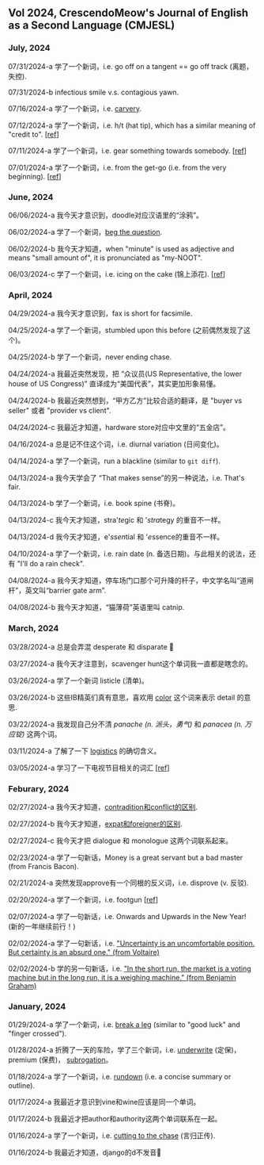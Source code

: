 ## Vol 2024, CrescendoMeow's Journal of English as a Second Language (CMJESL)

### July, 2024

07/31/2024-a 学了一个新词，i.e. go off on a tangent == go off track (离题，失控).

07/31/2024-b infectious smile v.s. contagious yawn.

07/16/2024-a 学了一个新词，i.e. [carvery](https://en.wikipedia.org/wiki/Carvery).

07/12/2024-a 学了一个新词，i.e. h/t (hat tip), which has a similar meaning of "credit to". [[ref](https://www.dictionary.com/e/acronyms/h-t/)]

07/11/2024-a 学了一个新词，i.e. gear something towards somebody. [[ref](https://www.oxfordlearnersdictionaries.com/us/definition/english/gear-towards)]

07/01/2024-a 学了一个新词，i.e. from the get-go (i.e. from the very beginning). [[ref](https://www.dictionary.com/browse/get-go)]

### June, 2024

06/06/2024-a 我今天才意识到，doodle对应汉语里的“涂鸦”。

06/02/2024-a 学了一个新词，[beg the question](https://en.wikipedia.org/wiki/Begging_the_question).

06/02/2024-b 我今天才知道，when "minute" is used as adjective and means "small amount of", it is pronunciated as "my-NOOT".

06/03/2024-c 学了一个新词，i.e. icing on the cake (锦上添花). [[ref](https://x.com/docmilanfar/status/1674280914250272768)]

### April, 2024

04/29/2024-a 我今天才意识到，fax is short for facsimile.

04/25/2024-a 学了一个新词，stumbled upon this before (之前偶然发现了这个)。

04/25/2024-b 学了一个新词，never ending chase.

04/24/2024-a 我最近突然发现，把 “众议员(US Representative, the lower house of US Congress)” 直译成为“美国代表”，其实更加形象易懂。

04/24/2024-b 我最近突然想到，“甲方乙方”比较合适的翻译，是 "buyer vs seller" 或者 "provider vs client".

04/24/2024-c 我最近才知道，hardware store对应中文里的“五金店”。

04/16/2024-a 总是记不住这个词，i.e. diurnal variation (日间变化)。

04/14/2024-a 学了一个新词，run a blackline (similar to `git diff`).

04/13/2024-a 我今天学会了 “That makes sense”的另一种说法，i.e. That's fair.

04/13/2024-b 学了一个新词，i.e. book spine (书脊)。

04/13/2024-c 我今天才知道，stra'*te*gic 和 '*stra*tegy 的重音不一样。

04/13/2024-d 我今天才知道，e'*ssen*tial 和 '*e*ssence的重音不一样。

04/10/2024-a 学了一个新词，i.e. rain date (n. 备选日期)。与此相关的说法，还有 "I'll do a rain check".

04/08/2024-a 我今天才知道，停车场门口那个可升降的杆子，中文学名叫“道闸杆”，英文叫“barrier gate arm”.

04/08/2024-b 我今天才知道，“猫薄荷”英语里叫 catnip.

### March, 2024

03/28/2024-a 总是会弄混 desperate 和 disparate 🤦

03/27/2024-a 我今天才注意到，scavenger hunt这个单词我一直都是瞎念的。

03/26/2024-a 学了一个新词 listicle (清单)。

03/26/2024-b 这些IB精英们真有意思，喜欢用 [color](https://english.stackexchange.com/questions/582089/what-is-the-origin-meaning-of-the-term-color-in-corporate-earnings-calls) 这个词来表示 detail 的意思.

03/22/2024-a 我发现自己分不清 _panache (n. 派头，勇气)_ 和 _panacea (n. 万应锭)_ 这两个词。

03/11/2024-a 了解了一下 [logistics](https://www.investopedia.com/terms/l/logistics.asp) 的确切含义。

03/05/2024-a 学习了一下电视节目相关的词汇 [[ref](https://zhuanlan.zhihu.com/p/226374694)]

### Feburary, 2024

02/27/2024-a 我今天才知道，[contradition和conflict的区别](https://www.quora.com/What-is-the-difference-between-conflict-and-contradiction).

02/27/2024-b 我今天才知道，[expat和foreigner的区别](https://www.quora.com/Is-there-a-difference-between-a-foreigner-and-an-expat).

02/27/2024-c 我今天才把 dialogue 和 monologue 这两个词联系起来。

02/23/2024-a 学了一句新话，Money is a great servant but a bad master (from Francis Bacon).

02/21/2024-a 突然发现approve有一个同根的反义词，i.e. disprove (v. 反驳).

02/20/2024-a 学了一个新词，i.e. footgun [[ref](https://x.com/forrestbrazeal/status/1451189473383890946?s=20)]

02/07/2024-a 学了一句新话，i.e. Onwards and Upwards in the New Year! (新的一年继续前行！)

02/02/2024-a 学了一句新话，i.e. ["Uncertainty is an uncomfortable position. But certainty is an absurd one." (from Voltaire)](https://www.goodreads.com/quotes/602588-uncertainty-is-an-uncomfortable-position-but-certainty-is-an-absurd)

02/02/2024-b 学的另一句新话，i.e. ["In the short run, the market is a voting machine but in the long run, it is a weighing machine." (from Benjamin Graham)](https://www.goodreads.com/quotes/831517-in-the-short-run-the-market-is-a-voting-machine)

### January, 2024

01/29/2024-a 学了一个新词，i.e. [break a leg](https://en.wikipedia.org/wiki/Break_a_leg) (similar to "good luck" and "finger crossed").

01/28/2024-a 折腾了一天的车险，学了三个新词，i.e. [underwrite](https://www.investopedia.com/terms/u/underwriting.asp) (定保)，premium (保费)， [subrogation](https://www.investopedia.com/terms/s/subrogation.asp)。

01/18/2024-a 学了一个新词，i.e. [rundown](https://www.collinsdictionary.com/dictionary/english/rundown) (i.e. a concise summary or outline).

01/17/2024-a 我最近才意识到vine和wine应该是同一个单词。

01/17/2024-b 我最近才把author和authority这两个单词联系在一起。

01/16/2024-a 学了一个新词，i.e. [cutting to the chase](https://en.wikipedia.org/wiki/Cut_to_the_chase) (言归正传).

01/16/2024-b 我最近才知道，django的d不发音🤦
